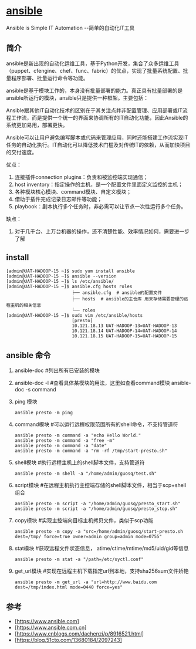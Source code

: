 # [ansible](https://www.ansible.com)

Ansible is Simple IT Automation    --简单的自动化IT工具

## 简介

ansible是新出现的自动化运维工具，基于Python开发，集合了众多运维工具（puppet、cfengine、chef、func、fabric）的优点，实现了批量系统配置、批量程序部署、批量运行命令等功能。

ansible是基于模块工作的，本身没有批量部署的能力。真正具有批量部署的是ansible所运行的模块，ansible只是提供一种框架。主要包括：

Ansible跟其他IT自动化技术的区别在于其关注点并非配置管理、应用部署或IT流程工作流，而是提供一个统一的界面来协调所有的IT自动化功能，因此Ansible的系统更加易用，部署更快。

Ansible可以让用户避免编写脚本或代码来管理应用，同时还能搭建工作流实现IT任务的自动化执行。IT自动化可以降低技术门槛及对传统IT的依赖，从而加快项目的交付速度。

优点：

1. 连接插件connection plugins：负责和被监控端实现通信；
2. host inventory：指定操作的主机，是一个配置文件里面定义监控的主机；
3. 各种模块核心模块、command模块、自定义模块；
4. 借助于插件完成记录日志邮件等功能；
5. playbook：剧本执行多个任务时，非必需可以让节点一次性运行多个任务。

缺点：

1. 对于几千台、上万台机器的操作，还不清楚性能、效率情况如何，需要进一步了解

## install

    [admin@UAT-HADOOP-15 ~]$ sudo yum install ansible
    [admin@UAT-HADOOP-15 ~]$ ansible --version
    [admin@UAT-HADOOP-15 ~]$ ls /etc/ansible/
    [admin@UAT-HADOOP-15 ~]$ ansible.cfg hosts roles  
                             ├── ansible.cfg  # ansible的配置文件                         
                             ├── hosts  # ansible的主仓库 用来存储需要管理的远程主机的相关信息                         
                             └── roles            
    [admin@UAT-HADOOP-15 ~]$ sudo vim /etc/ansible/hosts
                             [presto]
                             10.121.18.13 UAT-HADOOP-13=UAT-HADOOP-13
                             10.121.18.14 UAT-HADOOP-14=UAT-HADOOP-14
                             10.121.18.15 UAT-HADOOP-15=UAT-HADOOP-15

## ansible 命令

1. ansible-doc  #列出所有已安装的模块
2. ansible-doc -l  #查看具体某模块的用法，这里如查看command模块 ansible-doc -s command
3. ping 模块

       ansible presto -m ping

4. command模块  #可以运行远程权限范围所有的shell命令，不支持管道符

       ansible presto -m command -a "echo Hello World."
       ansible presto -m command -a "free -m"
       ansible presto -m command -a "date"
       ansible presto -m command -a "rm -rf /tmp/start-presto.sh"

5. shell模块  #执行远程主机上的shell脚本文件，支持管道符

       ansible presto -m shell -a "/home/admin/guosq/test.sh"

6. script模块  #在远程主机执行主控端存储的shell脚本文件，相当于scp+shell组合

       ansible presto -m script -a "/home/admin/guosq/presto_start.sh"
       ansible presto -m script -a "/home/admin/guosq/presto_stop.sh"

7. copy模块  #实现主控端向目标主机拷贝文件，类似于scp功能

       ansible presto -m copy -a "src=/home/admin/guosq/start-presto.sh dest=/tmp/ force=true owner=admin group=admin mode=0755"

8. stat模块  #获取远程文件状态信息， atime/ctime/mtime/md5/uid/gid等信息

       ansible presto -m stat -a "/path=/etc/syctl.conf"

9. get_url模块  #实现在远程主机下载指定url到本地，支持sha256sum文件娇艳

       ansible presto -m get_url -a "url=http://www.baidu.com dest=/tmp/index.html mode=0440 force=yes"

## 参考

* [https://www.ansible.com]
* [https://www.ansible.com.cn]
* [https://www.cnblogs.com/dachenzi/p/8916521.html]
* [https://blog.51cto.com/13680184/2097243]
